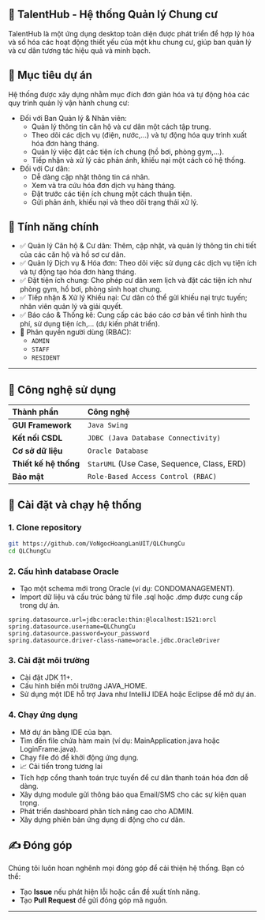 
## 🏢 TalentHub - Hệ thống Quản lý Chung cư
TalentHub là một ứng dụng desktop toàn diện được phát triển để hợp lý hóa và số hóa các hoạt động thiết yếu của một khu chung cư, giúp ban quản lý và cư dân tương tác hiệu quả và minh bạch.

## 🎯 Mục tiêu dự án
Hệ thống được xây dựng nhằm mục đích đơn giản hóa và tự động hóa các quy trình quản lý vận hành chung cư:

* Đối với Ban Quản lý & Nhân viên:
  - Quản lý thông tin căn hộ và cư dân một cách tập trung.
  - Theo dõi các dịch vụ (điện, nước,...) và tự động hóa quy trình xuất hóa đơn hàng tháng.
  - Quản lý việc đặt các tiện ích chung (hồ bơi, phòng gym,...).
  - Tiếp nhận và xử lý các phản ánh, khiếu nại một cách có hệ thống.
* Đối với Cư dân:
  - Dễ dàng cập nhật thông tin cá nhân.
  - Xem và tra cứu hóa đơn dịch vụ hàng tháng.
  - Đặt trước các tiện ích chung một cách thuận tiện.
  - Gửi phản ánh, khiếu nại và theo dõi trạng thái xử lý.
## 🔧 Tính năng chính
  - ✅ Quản lý Căn hộ & Cư dân: Thêm, cập nhật, và quản lý thông tin chi tiết của các căn hộ và hồ sơ cư dân.
  - ✅ Quản lý Dịch vụ & Hóa đơn: Theo dõi việc sử dụng các dịch vụ tiện ích và tự động tạo hóa đơn hàng tháng.
  - ✅ Đặt tiện ích chung: Cho phép cư dân xem lịch và đặt các tiện ích như phòng gym, hồ bơi, phòng sinh hoạt chung.
  - ✅ Tiếp nhận & Xử lý Khiếu nại: Cư dân có thể gửi khiếu nại trực tuyến; nhân viên quản lý và giải quyết.
  - ✅ Báo cáo & Thống kê: Cung cấp các báo cáo cơ bản về tình hình thu phí, sử dụng tiện ích,... (dự kiến phát triển).
  - 🔐 Phân quyền người dùng (RBAC):
    - `ADMIN`
    - `STAFF`
    - `RESIDENT`

---
## 🧰 Công nghệ sử dụng
|      Thành phần       | Công nghệ |
| :-------------------- | :----------------------------------------- |
| **GUI Framework**     | `Java Swing`                               |
| **Kết nối CSDL**      | `JDBC (Java Database Connectivity)`        |
| **Cơ sở dữ liệu**     | `Oracle Database`                          |
| **Thiết kế hệ thống** | `StarUML` (Use Case, Sequence, Class, ERD) |
| **Bảo mật**           | `Role-Based Access Control (RBAC)`         |

## 🚀 Cài đặt và chạy hệ thống
### 1. Clone repository
```bash
git https://github.com/VoNgocHoangLanUIT/QLChungCu
cd QLChungCu
```
### 2. Cấu hình database Oracle
- Tạo một schema mới trong Oracle (ví dụ: CONDOMANAGEMENT).
- Import dữ liệu và cấu trúc bảng từ file .sql hoặc .dmp được cung cấp trong dự án.

```properties
spring.datasource.url=jdbc:oracle:thin:@localhost:1521:orcl
spring.datasource.username=QLChungCu
spring.datasource.password=your_password
spring.datasource.driver-class-name=oracle.jdbc.OracleDriver
```
### 3. Cài đặt môi trường
- Cài đặt JDK 11+.
- Cấu hình biến môi trường JAVA_HOME.
- Sử dụng một IDE hỗ trợ Java như IntelliJ IDEA hoặc Eclipse để mở dự án.
### 4. Chạy ứng dụng
- Mở dự án bằng IDE của bạn.
- Tìm đến file chứa hàm main (ví dụ: MainApplication.java hoặc LoginFrame.java).
- Chạy file đó để khởi động ứng dụng.
- 📈 Cải tiến trong tương lai
- Tích hợp cổng thanh toán trực tuyến để cư dân thanh toán hóa đơn dễ dàng.
- Xây dựng module gửi thông báo qua Email/SMS cho các sự kiện quan trọng.
- Phát triển dashboard phân tích nâng cao cho ADMIN.
- Xây dựng phiên bản ứng dụng di động cho cư dân.

## ✍️ Đóng góp
Chúng tôi luôn hoan nghênh mọi đóng góp để cải thiện hệ thống. Bạn có thể:

- Tạo **Issue** nếu phát hiện lỗi hoặc cần đề xuất tính năng.
- Tạo **Pull Request** để gửi đóng góp mã nguồn.

---

